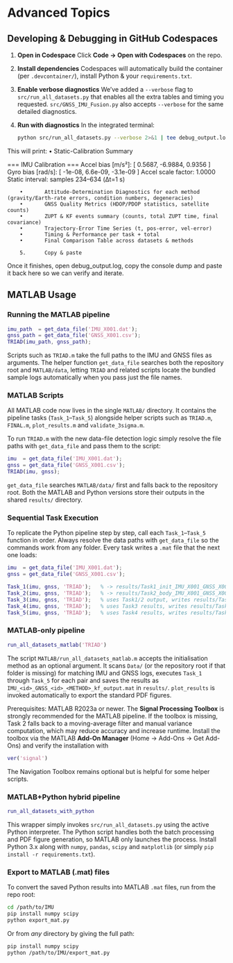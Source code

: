 # Advanced Topics

## Developing & Debugging in GitHub Codespaces

1. **Open in Codespace**
   Click **Code → Open with Codespaces** on the repo.

2. **Install dependencies**
   Codespaces will automatically build the container (per `.devcontainer/`), install Python & your `requirements.txt`.

3. **Enable verbose diagnostics**
   We’ve added a `--verbose` flag to `src/run_all_datasets.py` that enables all the extra tables and timing you requested. `src/GNSS_IMU_Fusion.py` also accepts `--verbose` for the same detailed diagnostics.

4. **Run with diagnostics**
   In the integrated terminal:
   ```bash
   python src/run_all_datasets.py --verbose 2>&1 | tee debug_output.log
   ```

This will print:
        •       Static-Calibration Summary

=== IMU Calibration ===
Accel bias [m/s²]:    [ 0.5687, -6.9884,  0.9356 ]
Gyro bias  [rad/s]:   [ -1e-08, 6.6e-09, -3.1e-09 ]
Accel scale factor:   1.0000
Static interval:      samples 234–634 (Δt=1 s)

        •       Attitude-Determination Diagnostics for each method (gravity/Earth-rate errors, condition numbers, degeneracies)
        •       GNSS Quality Metrics (HDOP/PDOP statistics, satellite counts)
        •       ZUPT & KF events summary (counts, total ZUPT time, final covariance)
        •       Trajectory-Error Time Series (t, pos-error, vel-error)
        •       Timing & Performance per task + total
        •       Final Comparison Table across datasets & methods

        5.      Copy & paste
Once it finishes, open debug_output.log, copy the console dump and paste it back here so we can verify and iterate.

## MATLAB Usage

### Running the MATLAB pipeline
```matlab
imu_path  = get_data_file('IMU_X001.dat');
gnss_path = get_data_file('GNSS_X001.csv');
TRIAD(imu_path, gnss_path);
```

Scripts such as `TRIAD.m` take the full paths to the IMU and GNSS files as arguments. The helper function `get_data_file` searches both the repository root and `MATLAB/data`, letting `TRIAD` and related scripts locate the bundled sample logs automatically when you pass just the file names.

### MATLAB Scripts

All MATLAB code now lives in the single `MATLAB/` directory. It contains the pipeline tasks (`Task_1`–`Task_5`) alongside helper scripts such as `TRIAD.m`, `FINAL.m`, `plot_results.m` and `validate_3sigma.m`.

To run `TRIAD.m` with the new data-file detection logic simply resolve the file paths with `get_data_file` and pass them to the script:
```matlab
imu  = get_data_file('IMU_X001.dat');
gnss = get_data_file('GNSS_X001.csv');
TRIAD(imu, gnss);
```
`get_data_file` searches `MATLAB/data/` first and falls back to the repository root. Both the MATLAB and Python versions store their outputs in the shared `results/` directory.

### Sequential Task Execution

To replicate the Python pipeline step by step, call each `Task_1`–`Task_5` function in order. Always resolve the data paths with `get_data_file` so the commands work from any folder. Every task writes a `.mat` file that the next one loads:
```matlab
imu  = get_data_file('IMU_X001.dat');
gnss = get_data_file('GNSS_X001.csv');

Task_1(imu, gnss, 'TRIAD');   % -> results/Task1_init_IMU_X001_GNSS_X001_TRIAD.mat
Task_2(imu, gnss, 'TRIAD');   % -> results/Task2_body_IMU_X001_GNSS_X001_TRIAD.mat
Task_3(imu, gnss, 'TRIAD');   % uses Task1/2 output, writes results/Task3_results_IMU_X001_GNSS_X001.mat
Task_4(imu, gnss, 'TRIAD');   % uses Task3 results, writes results/Task4_results_IMU_X001_GNSS_X001.mat
Task_5(imu, gnss, 'TRIAD');   % uses Task4 results, writes results/Task5_results_IMU_X001_GNSS_X001.mat
```

### MATLAB-only pipeline
```matlab
run_all_datasets_matlab('TRIAD')
```
The script `MATLAB/run_all_datasets_matlab.m` accepts the initialisation method as an optional argument. It scans `Data/` (or the repository root if that folder is missing) for matching IMU and GNSS logs, executes `Task_1` through `Task_5` for each pair and saves the results as `IMU_<id>_GNSS_<id>_<METHOD>_kf_output.mat` in `results/`. `plot_results` is invoked automatically to export the standard PDF figures.

Prerequisites: MATLAB R2023a or newer. The **Signal Processing Toolbox** is strongly
recommended for the MATLAB pipeline. If the toolbox is missing, Task&nbsp;2 falls back to
a moving-average filter and manual variance computation, which may reduce accuracy and
increase runtime. Install the toolbox via the MATLAB **Add-On Manager**
(Home &rarr; Add-Ons &rarr; Get Add-Ons) and verify the installation with
```matlab
ver('signal')
```
The Navigation Toolbox remains optional but is helpful for some helper scripts.

### MATLAB+Python hybrid pipeline
```matlab
run_all_datasets_with_python
```
This wrapper simply invokes `src/run_all_datasets.py` using the active Python
interpreter. The Python script handles both the batch processing and PDF figure
generation, so MATLAB only launches the process. Install Python 3.x along with
`numpy`, `pandas`, `scipy` and `matplotlib` (or simply `pip install -r
requirements.txt`).

### Export to MATLAB (.mat) files
To convert the saved Python results into MATLAB `.mat` files, run from the repo root:
```bash
cd /path/to/IMU
pip install numpy scipy
python export_mat.py
```
Or from *any* directory by giving the full path:
```bash
pip install numpy scipy
python /path/to/IMU/export_mat.py
```

